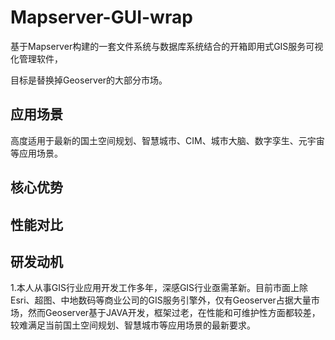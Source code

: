# Mapserver-GUI-wrap

基于Mapserver构建的一套文件系统与数据库系统结合的开箱即用式GIS服务可视化管理软件，

目标是替换掉Geoserver的大部分市场。

## 应用场景

高度适用于最新的国土空间规划、智慧城市、CIM、城市大脑、数字孪生、元宇宙等应用场景。

## 核心优势


## 性能对比


## 研发动机

1.本人从事GIS行业应用开发工作多年，深感GIS行业亟需革新。目前市面上除Esri、超图、中地数码等商业公司的GIS服务引擎外，仅有Geoserver占据大量市场，然而Geoserver基于JAVA开发，框架过老，在性能和可维护性方面都较差，较难满足当前国土空间规划、智慧城市等应用场景的最新要求。
